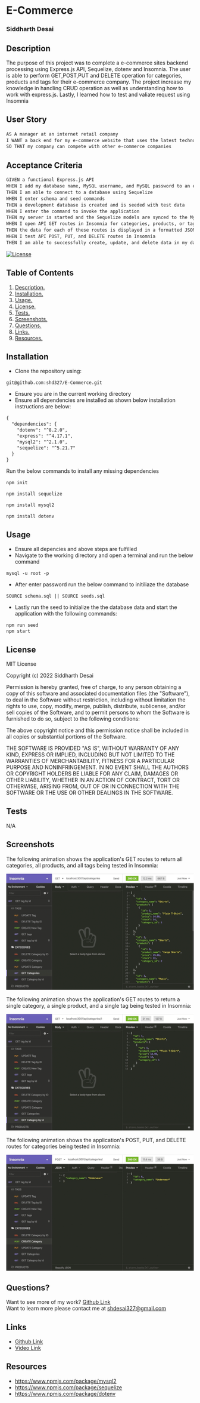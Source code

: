 # E-Commerce
### Siddharth Desai

## Description
The purpose of this project was to complete a e-commerce sites backend processing using Express.js API, Sequelize, dotenv and Insomnia. The user is able to perform GET,POST,PUT and DELETE operation for categories, products and tags for their e-commerce company. The project increase my knowledge in handling CRUD operation as well as understanding how to work with express.js. Lastly, I learned how to test and valiate request using Insomnia 


## User Story

```md
AS A manager at an internet retail company
I WANT a back end for my e-commerce website that uses the latest technologies
SO THAT my company can compete with other e-commerce companies
```

## Acceptance Criteria

```md
GIVEN a functional Express.js API
WHEN I add my database name, MySQL username, and MySQL password to an environment variable file
THEN I am able to connect to a database using Sequelize
WHEN I enter schema and seed commands
THEN a development database is created and is seeded with test data
WHEN I enter the command to invoke the application
THEN my server is started and the Sequelize models are synced to the MySQL database
WHEN I open API GET routes in Insomnia for categories, products, or tags
THEN the data for each of these routes is displayed in a formatted JSON
WHEN I test API POST, PUT, and DELETE routes in Insomnia
THEN I am able to successfully create, update, and delete data in my database
```

[![License](https://img.shields.io/badge/License-BSD_2--Clause-orange.svg)](https://opensource.org/licenses/BSD-2-Clause)
## Table of Contents
1. [ Description. ](#description)
2. [ Installation. ](#installation)
3. [ Usage. ](#usage)
4. [ License. ](#license)
5. [ Tests. ](#tests)
6. [ Screenshots. ](#screenshots)
7. [ Questions. ](#questions)
8. [ Links. ](#links)
9. [ Resources. ](#resources)

## Installation

* Clone the repository using:
```
git@github.com:shd327/E-Commerce.git
```
* Ensure you are in the current working directory
* Ensure all dependencies are installed as shown below installation instructions are below:
```
{
  "dependencies": {
    "dotenv": "^8.2.0",
    "express": "^4.17.1",
    "mysql2": "^2.1.0",
    "sequelize": "^5.21.7"
  }
}

```
Run the below commands to install any missing dependencies
```
npm init
```
```
npm install sequelize
```
```
npm install mysql2
```
```
npm install dotenv
```

## Usage

* Ensure all depencies and above steps are fulfilled 
* Navigate to the working directory and open a terminal and run the below command
```
mysql -u root -p
```
* After enter password run the below command to initiliaze the database
```
SOURCE schema.sql || SOURCE seeds.sql
```
* Lastly run the seed to initialize the the database data and start the application with the following commands:
```
npm run seed
npm start
```

## License

MIT License

Copyright (c) 2022 Siddharth Desai

Permission is hereby granted, free of charge, to any person obtaining a copy
of this software and associated documentation files (the "Software"), to deal
in the Software without restriction, including without limitation the rights
to use, copy, modify, merge, publish, distribute, sublicense, and/or sell
copies of the Software, and to permit persons to whom the Software is
furnished to do so, subject to the following conditions:

The above copyright notice and this permission notice shall be included in all
copies or substantial portions of the Software.

THE SOFTWARE IS PROVIDED "AS IS", WITHOUT WARRANTY OF ANY KIND, EXPRESS OR
IMPLIED, INCLUDING BUT NOT LIMITED TO THE WARRANTIES OF MERCHANTABILITY,
FITNESS FOR A PARTICULAR PURPOSE AND NONINFRINGEMENT. IN NO EVENT SHALL THE
AUTHORS OR COPYRIGHT HOLDERS BE LIABLE FOR ANY CLAIM, DAMAGES OR OTHER
LIABILITY, WHETHER IN AN ACTION OF CONTRACT, TORT OR OTHERWISE, ARISING FROM,
OUT OF OR IN CONNECTION WITH THE SOFTWARE OR THE USE OR OTHER DEALINGS IN THE
SOFTWARE.

## Tests

N/A

## Screenshots

The following animation shows the application's GET routes to return all categories, all products, and all tags being tested in Insomnia:

![In Insomnia, the user tests “GET tags,” “GET Categories,” and “GET All Products.”.](./Assets/13-orm-homework-demo-01.gif)

The following animation shows the application's GET routes to return a single category, a single product, and a single tag being tested in Insomnia:

![In Insomnia, the user tests “GET tag by id,” “GET Category by ID,” and “GET One Product.”](./Assets/13-orm-homework-demo-02.gif)

The following animation shows the application's POST, PUT, and DELETE routes for categories being tested in Insomnia:

![In Insomnia, the user tests “DELETE Category by ID,” “CREATE Category,” and “UPDATE Category.”](./Assets/13-orm-homework-demo-03.gif)


## Questions?

Want to see more of my work? [Github Link](https://github.com/SHD327)
<br/>
Want to learn more please contact me at shdesai327@gmail.com


## Links

* [Github Link](https://github.com/shd327/E-Commerce)
* [Video Link](https://drive.google.com/file/d/1P2nsGH4u6cVzVDSij4j_3Xr1-OAm9zXw/view?usp=sharing) 

## Resources

* https://www.npmjs.com/package/mysql2
* https://www.npmjs.com/package/sequelize
* https://www.npmjs.com/package/dotenv
